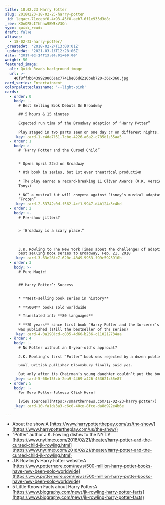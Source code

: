 ```yaml
---
title: 18.02.23 Harry Potter
slug: 20180223-18-02-23-harry-potter
_id: legacy-71ecebf0-4c93-45f0-aeb7-6f1e933d3d8d
_rev: XOnQP8cIThhnw9BWFxV3Qn
type: quick_reads
draft: false
aliases:
  - 18-02-23-harry-potter/
_createdAt: '2018-02-24T13:00:01Z'
_updatedAt: '2021-03-16T12:28:06Z'
date: '2018-02-24T13:00:01+00:00'
weight: 50
featured_image:
  alt: Quick Reads background image
  url: >-
    40f8ff3b64399200650ac7741be05d6210beb720-360x360.jpg
card_series: Entertainment
colorpaletteclassname: '--light-pink'
cards:
  - order: 0
    body: |-
      # Best Selling Book Debuts On Broadway

      ## 5 hours & 15 minutes

      Expected run time of the Broadway adaption of “Harry Potter”

      Play staged in two parts seen on one day or on different nights.
    _key: card-1-c4da7051-7cbe-4226-a6a2-c785d1a55aa5
  - order: 1
    body: >-
      # ‘Harry Potter and the Cursed Child”


      * Opens April 22nd on Broadway

      * 8th book in series, but 1st ever theatrical production

      * The play earned a record-breaking 11 Oliver Awards (U.K. version of the
      Tonys)

      * NOT a musical but will compete against Disney’s musical adaptation of
      “Frozen”
    _key: card-2-53742a0d-f562-4cf1-9947-d4b124e3c4bd
  - order: 2
    body: >-
      # Pre-show jitters?


      > ‘Broadway is a scary place.”  
        
        
        
      J.K. Rowling to The New York Times about the challenges of adapting her
      best selling book series to Broadway, Feb. 21, 2018
    _key: card-3-63e266c7-620c-4849-9953-f99c5925910b
  - order: 3
    body: >-
      # Pure Magic!


      ## Harry Potter’s Success


      * **Best-selling book series in history**

      * **500M** books sold worldwide

      * Translated into **80 languages**

      * **20 years** since first book “Harry Potter and the Sorcerer’s Stone”
      was published (still the bestseller of the series)
    _key: card-4-0a1980cd-c835-4d60-b236-c110212734aa
  - order: 4
    body: |-
      # No Potter without an 8-year-old’s approval?

      J.K. Rowling’s first “Potter” book was rejected by a dozen publishers.

      Small British publisher Bloomsbury finally said yes.

      But only after its Chairman’s young daughter couldn’t put the book down.
    _key: card-5-68e158cb-2ea9-4469-a426-453621e55e87
  - order: 5
    body: |-
      For More Potter-Palooza Click Here!

      [view sources](https://smarthernews.com/18-02-23-harry-potter/)
    _key: card-10-fa1da3a3-c6c0-40ce-8fce-da8d922e4b6e

---
```

* About the show:A [https://www.harrypottertheplay.com/us/the-show/](https://www.harrypottertheplay.com/us/the-show/)
* “Potter” author J.K. Rowling dishes to the NYT:A [https://www.nytimes.com/2018/02/21/theater/harry-potter-and-the-cursed-child-jk-rowling.html](https://www.nytimes.com/2018/02/21/theater/harry-potter-and-the-cursed-child-jk-rowling.html)
* J.K Rowling’s Harry Potter website:A [https://www.pottermore.com/news/500-million-harry-potter-books-have-now-been-sold-worldwide](https://www.pottermore.com/news/500-million-harry-potter-books-have-now-been-sold-worldwide)
* 5 Little-Known Facts about Harry Potter:A [https://www.biography.com/news/jk-rowling-harry-potter-facts](https://www.biography.com/news/jk-rowling-harry-potter-facts)